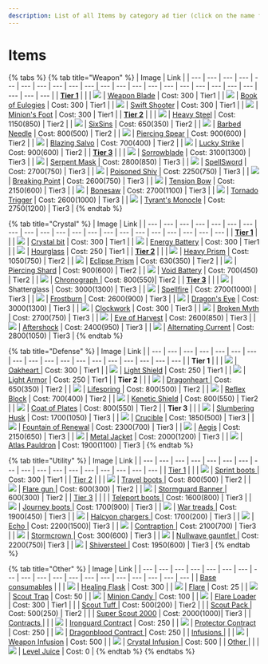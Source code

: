 ```yaml
---
description: List of all Items by category ad tier (click on the name for details)
---
```


# Items

{% tabs %}
{% tab title="Weapon" %}
| Image | Link |
| --- | --- | --- | --- | --- | --- | --- | --- | --- | --- | --- | --- | --- | --- | --- | --- | --- | --- | --- | --- | --- | --- | --- |
| [**Tier 1**](weapon-item-details.md#tier-1) |  |
| ![](../.gitbook/assets/weapon-blade.png) | [Weapon Blade](weapon-item-details.md#weapon-blade) \| Cost: 300 \| Tier1 |
| ![](../.gitbook/assets/book-of-eulogies.png) | [Book of Eulogies](weapon-item-details.md#book-of-eulogies) \| Cost: 300 \| Tier1 |
| ![](../.gitbook/assets/swift-shooter%20%281%29.png) | [Swift Shooter](weapon-item-details.md#swift-shooter) \| Cost: 300 \| Tier1 |
| ![](../.gitbook/assets/minions-foot%20%282%29.png) | [Minion's Foot](weapon-item-details.md#minion's-foot) \| Cost: 300 \| Tier1 |
| [**Tier 2**](weapon-item-details.md#tier-2) |  |
| ![](../.gitbook/assets/heavy-steel%20%281%29.png) | [ Heavy Steel](weapon-item-details.md#heavy-steel) \| Cost:  1150\(850\) \| Tier2 |
| ![](../.gitbook/assets/six-sins%20%281%29.png) |  [SixSins](weapon-item-details.md#sixsins) \| Cost:  650\(350\) \| Tier2 |
| ![](../.gitbook/assets/barbed-needle.png) |  [Barbed Needle](weapon-item-details.md#barbed-needle) \| Cost:  800\(500\) \| Tier2 |
| ![](../.gitbook/assets/piercing-spear%20%281%29.png) |  [Piercing Spear](weapon-item-details.md#piercing-spear) \| Cost:  900\(600\) \| Tier2 |
| ![](../.gitbook/assets/blazing-salvo%20%281%29.png) | [Blazing Salvo](weapon-item-details.md#blazing-salvo) \| Cost:  700\(400\) \| Tier2 |
| ![](../.gitbook/assets/lucky-strike.png) | [Lucky Strike](weapon-item-details.md#lucky-strike) \| Cost:  900\(600\) \| Tier2 |
| [**Tier 3**](weapon-item-details.md#tier-3) |  |
| ![](../.gitbook/assets/sorrowblade%20%281%29.png) | [Sorrowblade](weapon-item-details.md#sorrowblade) \| Cost:  3100\(1300\) \| Tier3 |
| ![](../.gitbook/assets/serpent-mask.png) | [Serpent Mask](weapon-item-details.md#serpent-mask) \| Cost:  2800\(850\) \| Tier3 |
| ![](../.gitbook/assets/image%20%28154%29.png) | [SpellSword](weapon-item-details.md#spellsword) \| Cost:  2700\(750\) \| Tier3 |
| ![](../.gitbook/assets/poisoned-shiv%20%282%29.png) | [Poisoned Shiv](weapon-item-details.md#poisoned-shiv) \| Cost:  2250\(750\) \| Tier3 |
| ![](../.gitbook/assets/breaking-point.png) | [Breaking Point](weapon-item-details.md#breaking-point) \| Cost:  2600\(750\) \| Tier3 |
| ![](../.gitbook/assets/tension-bow%20%281%29.png) | [Tension Bow](weapon-item-details.md#tension-bow) \| Cost:  2150\(600\) \| Tier3 |
| ![](../.gitbook/assets/bonesaw.png) | [Bonesaw](weapon-item-details.md#bonesaw) \| Cost:  2700\(1100\) \| Tier3 |
| ![](../.gitbook/assets/tornado-trigger%20%281%29.png) | [Tornado Trigger](weapon-item-details.md#tornado-trigger) \| Cost:  2600\(1000\) \| Tier3 |
| ![](../.gitbook/assets/tyrants-monocle%20%281%29.png) | [Tyrant's Monocle](weapon-item-details.md#tyrant's-monocle) \| Cost: 2750\(1200\) \| Tier3 |
{% endtab %}

{% tab title="Crystal" %}
| Image | Link |
| --- | --- | --- | --- | --- | --- | --- | --- | --- | --- | --- | --- | --- | --- | --- | --- | --- | --- | --- | --- | --- |
| [**Tier 1**](crystal-item-details.md#tier-1) |  |
| ![](../.gitbook/assets/crystal-bit%20%281%29.png) | [Crystal bit](crystal-item-details.md#crystal-bit) \| Cost: 300 \| Tier1 |
| ![](../.gitbook/assets/energy-battery%20%281%29.png) | [Energy Battery](crystal-item-details.md#energy-battery) \| Cost: 300 \| Tier1 |
| ![](../.gitbook/assets/hourglass%20%281%29.png) | [Hourglass](crystal-item-details.md#hourglass) \| Cost: 250 \| Tier1 |
| [**Tier 2**](crystal-item-details.md#tier-2) |  |
| ![](../.gitbook/assets/heavy-prism.png) | [Heavy Prism](crystal-item-details.md#heavy-prism) \| Cost:  1050\(750\) \| Tier2 |
| ![](../.gitbook/assets/eclipse-prism%20%283%29.png) | [Eclipse Prism](crystal-item-details.md#eclipse-prism) \| Cost:  630\(350\) \| Tier2 |
| ![](../.gitbook/assets/piercing-shard.png) | [Piercing Shard](crystal-item-details.md#piercing-shard) \| Cost:  900\(600\) \| Tier2 |
| ![](../.gitbook/assets/void-battery.png) | [Void Battery](crystal-item-details.md#void-battery) \| Cost:  700\(450\) \| Tier2 |
| ![](../.gitbook/assets/chronograph.png) | [Chronograph ](crystal-item-details.md#chronograph)\| Cost:  800\(550\)\| Tier2 |
| [**Tier 3**](crystal-item-details.md#tier-3) |  |
| ![](../.gitbook/assets/shatterglass.png) | Shatterglass \| Cost:  3000\(1300\) \| Tier3 |
| ![](../.gitbook/assets/image%20%28193%29.png) | [Spellfire](crystal-item-details.md#spellfire) \| Cost:  2700\(1000\) \| Tier3 |
| ![](../.gitbook/assets/frostburn.png) | [Frostburn](crystal-item-details.md#frostburn) \| Cost:  2600\(900\) \| Tier3 |
| ![](../.gitbook/assets/image%20%28152%29.png) | [Dragon's Eye](crystal-item-details.md#dragon's-eye) \| Cost:  3000\(1300\) \| Tier3 |
| ![](../.gitbook/assets/image%20%28200%29.png) | [Clockwork](crystal-item-details.md#clockwork) \| Cost: 300 \| Tier3 |
| ![](../.gitbook/assets/image%20%28132%29.png) | [Broken Myth](crystal-item-details.md#broken-myth) \| Cost:  2700\(750\) \| Tier3 |
| ![](../.gitbook/assets/image%20%2861%29.png) | [Eve of Harvest](crystal-item-details.md#eve-of-harvest) \| Cost:  2600\(850\) \| Tier3 |
| ![](../.gitbook/assets/image%20%28134%29.png) | [Aftershock](crystal-item-details.md#aftershock) \| Cost:  2400\(950\) \| Tier3 |
| ![](../.gitbook/assets/image%20%2838%29.png) | [Alternating Current](crystal-item-details.md#alternating-current) \| Cost:  2800\(1050\) \| Tier3 |
{% endtab %}

{% tab title="Defense" %}
| Image | Link |
| --- | --- | --- | --- | --- | --- | --- | --- | --- | --- | --- | --- | --- | --- | --- | --- | --- | --- |
| **Tier 1** |  |
| ![](../.gitbook/assets/image%20%28159%29.png) | [Oakheart ](untitled.md#oakheart)\| Cost: 300 \| Tier1 |
| ![](../.gitbook/assets/image%20%2836%29.png) | [Light Shield](untitled.md#light-shield) \| Cost: 250 \| Tier1 |
| ![](../.gitbook/assets/image%20%28176%29.png) | [Light Armor](untitled.md#light-armor) \| Cost: 250 \| Tier1 |
| **Tier 2** |  |
| ![](../.gitbook/assets/image%20%2874%29.png) | [Dragonheart ](untitled.md#dragonheart)\| Cost:  650\(350\) \| Tier2 |
| ![](../.gitbook/assets/image%20%2899%29.png) | [Lifespring](untitled.md#lifespring) \| Cost:  800\(500\) \| Tier2 |
| ![](../.gitbook/assets/image%20%2826%29.png) | [Reflex Block](untitled.md#reflex-block) \| Cost:  700\(400\) \| Tier2 |
| ![](../.gitbook/assets/image%20%28111%29.png) | [Kenetic Shield](untitled.md#kenetic-shield) \| Cost:  800\(550\) \| Tier2 |
| ![](../.gitbook/assets/image%20%28188%29.png) | [Coat of Plates](untitled.md#coat-of-plates) \| Cost:  800\(550\) \| Tier2 |
| **Tier 3** |  |
| ![](../.gitbook/assets/image%20%28215%29.png) | [Slumbering Husk](untitled.md#slumbering-husk) \| Cost:  1700\(1050\) \| Tier3 |
| ![](../.gitbook/assets/image%20%28150%29.png) | [Crucible](untitled.md#slumbering-husk) \| Cost:  1850\(500\) \| Tier3 |
| ![](../.gitbook/assets/image%20%28214%29.png) | [Fountain of Renewal](untitled.md#fountain-of-renewal) \| Cost:  2300\(700\) \| Tier3 |
| ![](../.gitbook/assets/image%20%28119%29.png) | [Aegis](untitled.md#aegis) \| Cost:  2150\(650\) \| Tier3 |
| ![](../.gitbook/assets/image%20%2870%29.png) | [Metal Jacket](untitled.md#metal-jacket) \| Cost:  2000\(1200\) \| Tier3 |
| ![](../.gitbook/assets/image%20%2852%29.png) | [Atlas Pauldron](untitled.md#atlas-pauldron) \| Cost:  1900\(1100\) \| Tier3 |
{% endtab %}

{% tab title="Utility" %}
| Image | Link |
| --- | --- | --- | --- | --- | --- | --- | --- | --- | --- | --- | --- | --- | --- | --- | --- | --- |
| [Tier 1](utility-item-details.md#tier-1) |  |
| ![](../.gitbook/assets/sprint-boots%20%282%29.png) | [Sprint boots](utility-item-details.md#sprint-boots)[ ](untitled.md#oakheart)\| Cost: 300 \| Tier1 |
| [Tier 2](utility-item-details.md#tier-2) |  |
| ![](../.gitbook/assets/travel-boots%20%282%29.png) | [Travel boots](utility-item-details.md#travel-boots)[ ](untitled.md#oakheart)\| Cost:  800\(500\) \| Tier2 |
| ![](../.gitbook/assets/flare-gun%20%283%29.png) | [Flare gun](utility-item-details.md#flare-gun)[ ](untitled.md#oakheart)\| Cost:  600\(300\) \| Tier2 |
| ![](../.gitbook/assets/stormguard-banner.png) | [Stormguard Banner](utility-item-details.md#stormguard-banner)[ ](untitled.md#oakheart)\|  600\(300\) \| Tier2 |
| [Tier 3](utility-item-details.md#tier-3) |  |
|  | [Teleport boots](utility-item-details.md#teleport-boots)[ ](untitled.md#oakheart)\| Cost:  1600\(800\) \| Tier3 |
| ![](../.gitbook/assets/journey-boots%20%281%29.png) | [Journey boots](utility-item-details.md#journey-boots)[ ](untitled.md#oakheart)\| Cost:  1700\(900\) \| Tier3 |
| ![](../.gitbook/assets/war-treads.png) | [War treads](utility-item-details.md#war-treads)[ ](untitled.md#oakheart)\| Cost: 1900\(450\) \| Tier3 |
| ![](../.gitbook/assets/halcyon-chargers%20%282%29.png) | [Halcyon chargers](utility-item-details.md#war-treads)[ ](untitled.md#oakheart)\| Cost: 1700\(200\) \| Tier3 |
| ![](../.gitbook/assets/echo%20%281%29.png) | [Echo](utility-item-details.md#echo)[ ](untitled.md#oakheart)\| Cost: 2200\(1500\)\| Tier3 |
| ![](../.gitbook/assets/contraption.png) | [Contraption](utility-item-details.md#contraption)[ ](untitled.md#oakheart)\| Cost: 2100\(700\) \| Tier3 |
| ![](../.gitbook/assets/stormcrown.png) | [Stormcrown](utility-item-details.md#stormcrown)[ ](untitled.md#oakheart)\| Cost: 300\(600\) \| Tier3 |
| ![](../.gitbook/assets/nullwave-gauntlet%20%281%29.png) | [Nullwave gauntlet](utility-item-details.md#nullwave-gauntlet)[ ](untitled.md#oakheart)\| Cost: 2200\(750\)\| Tier3 |
| ![](../.gitbook/assets/shiversteel.png) | [Shiversteel](utility-item-details.md#shiversteel)[ ](untitled.md#oakheart)\| Cost: 1950\(600\) \| Tier3 |
{% endtab %}

{% tab title="Other" %}
| Image | Link |
| --- | --- | --- | --- | --- | --- | --- | --- | --- | --- | --- | --- | --- | --- | --- | --- | --- | --- | --- |
| [ Base consumables](untitled-1.md#base-consumables) |  |
| ![](../.gitbook/assets/image%20%28191%29.png) | [Healing Flask](untitled-1.md#healing-flask) \| Cost: 300 |
| ![](../.gitbook/assets/flare.png) | [Flare](untitled-1.md#flare) \| Cost: 25 |
| ![](../.gitbook/assets/scout-trap%20%281%29.png) | [Scout Trap](untitled-1.md#scout-trap) \| Cost: 50 |
| ![](../.gitbook/assets/minion-candy.png) | [Minion Candy](untitled-1.md#minion-candy) \| Cost: 100 |
| ![](../.gitbook/assets/flare-gun%20%281%29.png) | [Flare Loader](untitled-1.md#flare-loader) \| Cost: 300 \| Tier1 |
|  | [Scout Tuff](untitled-1.md#scout-tuff) \| Cost: 500\(200\) \| Tier2 |
|  | [Scout Pack ](untitled-1.md#scout-pack)\| Cost: 500\(250\) \| Tier2 |
|  | [Super Scout 2000](untitled-1.md#super-scout-2000) \| Cost: 2000\(1000\)\| Tier3 |
| [Contracts](untitled-1.md#contracts) |  |
| ![](../.gitbook/assets/ironguard-contract.png) | [Ironguard Contract](untitled-1.md#ironguard-contract) \| Cost: 250 |
| ![](../.gitbook/assets/protector-contract%20%281%29.png) | [Protector Contract](untitled-1.md#protector-contract) \| Cost: 250 |
| ![](../.gitbook/assets/dragonblood-contract%20%281%29.png) | [Dragonblood Contract](untitled-1.md#dragonblood-contract) \| Cost: 250 |
| [Infusions](untitled-1.md#infusions) |  |
| ![](../.gitbook/assets/weapon-infusion.png) | [Weapon Infusion](untitled-1.md#weapon-infusion) \| Cost: 500 |
| ![](../.gitbook/assets/crystal-infusion%20%281%29.png) | [Crystal Infusion](untitled-1.md#crystal-infusion) \| Cost: 500 |
| [Other](untitled-1.md#other) |  |
| ![](../.gitbook/assets/level-juice%20%281%29.png) | [Level Juice](untitled-1.md#level-juice) \| Cost: 0 |
{% endtab %}
{% endtabs %}

 

